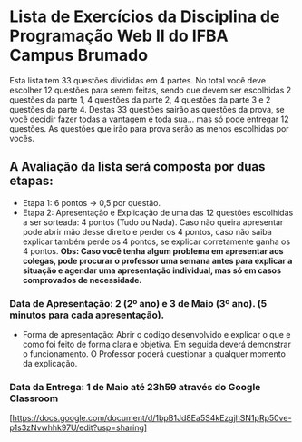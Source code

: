 # Lista de Exercícios da Disciplina de Programação Web II do IFBA Campus Brumado

Esta lista tem 33 questões divididas em 4 partes. No total você deve escolher 12 questões para serem feitas, sendo que devem ser escolhidas 2 questões da parte 1, 4 questões da parte 2, 4 questões da parte 3 e 2 questões da parte 4. Destas 33 questões sairão as questões da prova, se você decidir fazer todas a vantagem é toda sua… mas só pode entregar 12 questões. As questões que irão para prova serão as menos escolhidas por vocês.

## A Avaliação da lista será composta por duas etapas:

- Etapa 1: 6 pontos -> 0,5 por questão.
- Etapa 2: Apresentação e Explicação de uma das 12 questões escolhidas a ser sorteada: 4 pontos (Tudo ou Nada). Caso não queira apresentar pode abrir mão desse direito e perder os 4 pontos, caso não saiba explicar também perde os 4 pontos, se explicar corretamente ganha os 4 pontos. **Obs: Caso você tenha algum problema em apresentar aos colegas, pode procurar o professor uma semana antes para explicar a situação e agendar uma apresentação individual, mas só em casos comprovados de necessidade.**

### Data de Apresentação: 2 (2º ano) e 3 de Maio (3º ano). (5 minutos para cada apresentação). 
- Forma de apresentação: Abrir o código desenvolvido e explicar o que e como foi feito de forma clara e objetiva. Em seguida deverá demonstrar o funcionamento. O Professor poderá questionar a qualquer momento da explicação.

### Data da Entrega: 1 de Maio até 23h59 através do Google Classroom

[https://docs.google.com/document/d/1bpB1Jd8Ea5S4kEzgjhSN1pRp50ve-p1s3zNvwhhk97U/edit?usp=sharing]